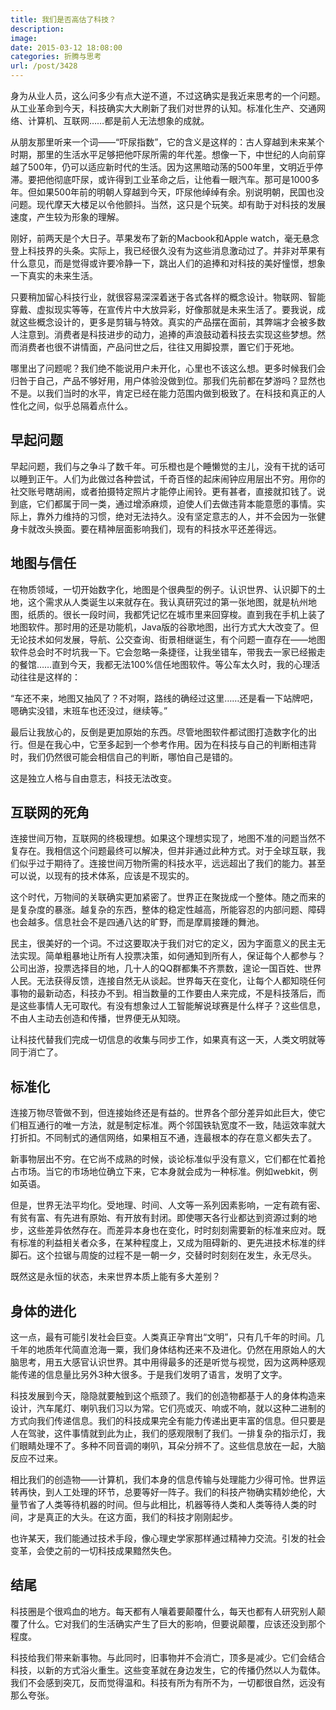 ```yaml
---
title: 我们是否高估了科技？
description: 
image: 
date: 2015-03-12 18:08:00
categories: 折腾与思考
url: /post/3428
---
```


身为从业人员，这么问多少有点大逆不道，不过这确实是我近来思考的一个问题。从工业革命到今天，科技确实大大刷新了我们对世界的认知。标准化生产、交通网络、计算机、互联网……都是前人无法想象的成就。

从朋友那里听来一个词——“吓尿指数”，它的含义是这样的：古人穿越到未来某个时期，那里的生活水平足够把他吓尿所需的年代差。想像一下，中世纪的人向前穿越了500年，仍可以适应新时代的生活。因为这黑暗动荡的500年里，文明近乎停滞。要把他彻底吓尿，或许得到工业革命之后，让他看一眼汽车。那可是1000多年。但如果500年前的明朝人穿越到今天，吓尿他绰绰有余。别说明朝，民国也没问题。现代摩天大楼足以令他颤抖。当然，这只是个玩笑。却有助于对科技的发展速度，产生较为形象的理解。

刚好，前两天是个大日子。苹果发布了新的Macbook和Apple watch，毫无悬念登上科技界的头条。实际上，我已经很久没有为这些消息激动过了。并非对苹果有什么意见，而是觉得或许要冷静一下，跳出人们的追捧和对科技的美好憧憬，想象一下真实的未来生活。

只要稍加留心科技行业，就很容易深深着迷于各式各样的概念设计。物联网、智能穿戴、虚拟现实等等，在宣传片中大放异彩，好像那就是未来生活了。要我说，成就这些概念设计的，更多是剪辑与特效。真实的产品摆在面前，其弊端才会被多数人注意到。消费者是科技进步的动力，追捧的声浪鼓动着科技去实现这些梦想。然而消费者也很不讲情面，产品问世之后，往往又用脚投票，置它们于死地。

哪里出了问题呢？我们绝不能说用户未开化，心里也不该这么想。更多时候我们会归咎于自己，产品不够好用，用户体验没做到位。那我们先前都在梦游吗？显然也不是。以我们当时的水平，肯定已经在能力范围内做到极致了。在科技和真正的人性化之间，似乎总隔着点什么。

## 早起问题

早起问题，我们与之争斗了数千年。可乐橙也是个睡懒觉的主儿，没有干扰的话可以睡到正午。人们为此做过各种尝试，千奇百怪的起床闹钟应用层出不穷。用你的社交账号瞎胡闹，或者拍摄特定照片才能停止闹铃。更有甚者，直接就扣钱了。说到底，它们都属于同一类，通过增添麻烦，迫使人们去做违背本能意愿的事情。实际上，靠外力维持的习惯，绝对无法持久。没有坚定意志的人，并不会因为一张健身卡就改头换面。要在精神层面影响我们，现有的科技水平还差得远。

## 地图与信任

在物质领域，一切开始数字化，地图是个很典型的例子。认识世界、认识脚下的土地，这个需求从人类诞生以来就存在。我认真研究过的第一张地图，就是杭州地图，纸质的。很长一段时间，我都凭记忆在城市里来回穿梭。直到我在手机上装了地图软件。那时用的还是功能机，Java版的谷歌地图，出行方式大大改变了。但无论技术如何发展，导航、公交查询、街景相继诞生，有个问题一直存在——地图软件总会时不时坑我一下。它会忽略一条捷径，让我坐错车，带我去一家已经搬走的餐馆……直到今天，我都无法100%信任地图软件。等公车太久时，我的心理活动往往是这样的：

“车还不来，地图又抽风了？不对啊，路线的确经过这里……还是看一下站牌吧，嗯确实没错，末班车也还没过，继续等。”

最后让我放心的，反倒是更加原始的东西。尽管地图软件都试图打造数字化的出行。但是在我心中，它至多起到一个参考作用。因为在科技与自己的判断相违背时，我们仍然很可能会相信自己的判断，哪怕自己是错的。

这是独立人格与自由意志，科技无法改变。

## 互联网的死角

连接世间万物，互联网的终极理想。如果这个理想实现了，地图不准的问题当然不复存在。我相信这个问题最终可以解决，但并非通过此种方式。对于全球互联，我们似乎过于期待了。连接世间万物所需的科技水平，远远超出了我们的能力。甚至可以说，以现有的技术体系，应该是不现实的。

这个时代，万物间的关联确实更加紧密了。世界正在聚拢成一个整体。随之而来的是复杂度的暴涨。越复杂的东西，整体的稳定性越高，所能容忍的内部问题、障碍也会越多。信息社会不是四通八达的旷野，而是摩肩接踵的舞池。

民主，很美好的一个词。不过这要取决于我们对它的定义，因为字面意义的民主无法实现。简单粗暴地让所有人投票决策，如何通知到所有人，保证每个人都参与？公司出游，投票选择目的地，几十人的QQ群都集不齐票数，遑论一国百姓、世界人民。无法获得反馈，连接自然无从谈起。世界每天在变化，让每个人都知晓任何事物的最新动态，科技办不到。相当数量的工作要由人来完成，不是科技落后，而是这些事情人无可取代。有没有想象过人工智能解说球赛是什么样子？这些信息，不由人主动去创造和传播，世界便无从知晓。

让科技代替我们完成一切信息的收集与同步工作，如果真有这一天，人类文明就等同于消亡了。

## 标准化 

连接万物尽管做不到，但连接始终还是有益的。世界各个部分差异如此巨大，使它们相互通行的唯一方法，就是制定标准。两个邻国铁轨宽度不一致，陆运效率就大打折扣。不同制式的通信网络，如果相互不通，连最根本的存在意义都失去了。

新事物层出不穷。在它尚不成熟的时候，谈论标准似乎没有意义，它们都在忙着抢占市场。当它的市场地位确立下来，它本身就会成为一种标准。例如webkit，例如英语。

但是，世界无法平均化。受地理、时间、人文等一系列因素影响，一定有疏有密、有贫有富、有先进有原始、有开放有封闭。即使哪天各行业都达到资源过剩的地步，这些差异依然存在。而差异本身也在变化，时时刻刻需要新的标准来应对。既有标准的利益相关者众多，在某种程度上，又成为阻碍新的、更先进技术标准的绊脚石。这个拉锯与周旋的过程不是一朝一夕，交替时时刻刻在发生，永无尽头。

既然这是永恒的状态，未来世界本质上能有多大差别？

## 身体的进化

这一点，最有可能引发社会巨变。人类真正孕育出“文明”，只有几千年的时间。几千年的地质年代简直沧海一粟，我们身体结构还来不及进化。仍然在用原始人的大脑思考，用五大感官认识世界。其中用得最多的还是听觉与视觉，因为这两种感观能传递的信息量比另外3种大很多。于是我们发明了语言，发明了文字。

科技发展到今天，隐隐就要触到这个瓶颈了。我们的创造物都基于人的身体构造来设计，汽车尾灯、喇叭我们习以为常。它们亮或灭、响或不响，就以这种二进制的方式向我们传递信息。我们的科技成果完全有能力传递出更丰富的信息。但只要是人在驾驶，这件事情就到此为止，我们的感观限制了我们。一排复杂的指示灯，我们眼睛处理不了。多种不同音调的喇叭，耳朵分辨不了。这些信息放在一起，大脑反应不过来。

相比我们的创造物——计算机，我们本身的信息传输与处理能力少得可怜。世界运转再快，到人工处理的环节，总要等好一阵子。我们的科技产物确实精妙绝伦，大量节省了人类等待机器的时间。但与此相比，机器等待人类和人类等待人类的时间，才是真正的大头。在这方面，我们的科技才刚刚起步。

也许某天，我们能通过技术手段，像心理史学家那样通过精神力交流。引发的社会变革，会使之前的一切科技成果黯然失色。

## 结尾

科技圈是个很鸡血的地方。每天都有人嚷着要颠覆什么，每天也都有人研究别人颠覆了什么。它对我们的生活确实产生了巨大的影响，但要说颠覆，应该还没到那个程度。

科技给我们带来新事物。与此同时，旧事物并不会消亡，顶多是减少。它们会结合科技，以新的方式浴火重生。这些变革就在身边发生，它的传播仍然以人为载体。我们不会感到突兀，反而觉得温和。科技有所为有所不为，一切都很自然，远没有那么夸张。